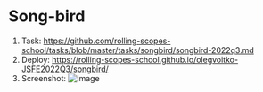 # Song-bird
1. Task: https://github.com/rolling-scopes-school/tasks/blob/master/tasks/songbird/songbird-2022q3.md
2. Deploy: https://rolling-scopes-school.github.io/olegvoitko-JSFE2022Q3/songbird/
3. Screenshot:
   ![image](https://user-images.githubusercontent.com/97405771/203016677-bd909a39-b533-4367-9136-abf41ea91b9b.png)
